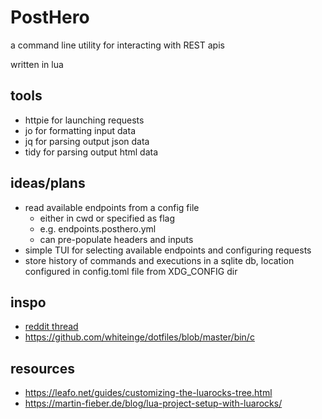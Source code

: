 # PostHero

a command line utility for interacting with REST apis

written in lua

## tools

- httpie for launching requests
- jo for formatting input data
- jq for parsing output json data
- tidy for parsing output html data

## ideas/plans

- read available endpoints from a config file
    - either in cwd or specified as flag
    - e.g. endpoints.posthero.yml
    - can pre-populate headers and inputs
- simple TUI for selecting available endpoints and configuring
  requests
- store history of commands and executions in a sqlite db, location configured
  in config.toml file from XDG_CONFIG dir

## inspo

- [reddit thread](https://www.reddit.com/r/commandline/comments/ev0ukt/comment/ffysbng/?utm_source=share&utm_medium=web3x&utm_name=web3xcss&utm_term=1&utm_content=share_button)
- https://github.com/whiteinge/dotfiles/blob/master/bin/c

## resources

- https://leafo.net/guides/customizing-the-luarocks-tree.html
- https://martin-fieber.de/blog/lua-project-setup-with-luarocks/
